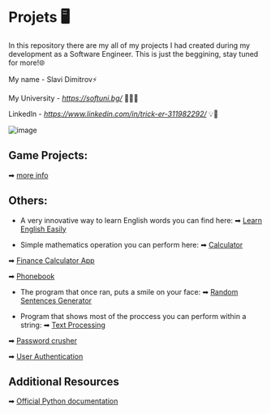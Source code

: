# Projets 🖥️
In this repository there are my all of my projects I had created during my development as a Software Engineer.
This is just the beggining, stay tuned for more!🌐

My name - Slavi Dimitrov⚡

My University - *https://softuni.bg/* 🧑🏻‍🎓

Linkedln - *https://www.linkedin.com/in/trick-er-311982292/* 💡🧠

![image](https://user-images.githubusercontent.com/68993494/185683680-bcfefe65-88fb-4192-b0b2-ff9130c39487.png)

## Game Projects:
➡ [more info](https://github.com/sldimitrov/Projects/tree/main/GamesWithPython)

## Others:
* A very innovative way to learn English words you can find here:
➡ [Learn English Easily](https://github.com/sldimitrov/Projects/tree/main/EnglishWordsScript)

* Simple mathematics operation you can perform here:
➡ [Calculator](https://github.com/sldimitrov/Projects/tree/main/Calculator)

➡ [Finance Calculator App](https://github.com/sldimitrov/Projects/tree/main/FinanceCalculatorApp)

➡ [Phonebook](https://github.com/sldimitrov/Projects/tree/main/Phonebook)

* The program that once ran, puts a smile on your face:
➡ [Random Sentences Generator](https://github.com/sldimitrov/Projects/tree/main/RandomSentencesGenerator)

* Program that shows most of the proccess you can perform within a string:
➡ [Text Processing](https://github.com/sldimitrov/Projects/tree/main/TextProcessing)

➡ [Password crusher](https://github.com/sldimitrov/Projects/tree/main/UsedPassBreaker)
 
➡ [User Authentication](https://github.com/sldimitrov/Projects/tree/main/UserAuthentication)

## Additional Resources

➡ [Official Python documentation](https://docs.python.org/3/)
